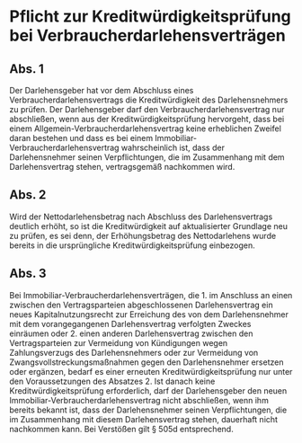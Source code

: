 # Pflicht zur Kreditwürdigkeitsprüfung bei Verbraucherdarlehensverträgen



## Abs. 1

 Der Darlehensgeber hat vor dem Abschluss eines Verbraucherdarlehensvertrags die Kreditwürdigkeit des Darlehensnehmers zu prüfen. Der Darlehensgeber darf den Verbraucherdarlehensvertrag nur abschließen, wenn aus der Kreditwürdigkeitsprüfung hervorgeht, dass bei einem Allgemein-Verbraucherdarlehensvertrag keine erheblichen Zweifel daran bestehen und dass es bei einem Immobiliar-Verbraucherdarlehensvertrag wahrscheinlich ist, dass der Darlehensnehmer seinen Verpflichtungen, die im Zusammenhang mit dem Darlehensvertrag stehen, vertragsgemäß nachkommen wird.

## Abs. 2

 Wird der Nettodarlehensbetrag nach Abschluss des Darlehensvertrags deutlich erhöht, so ist die Kreditwürdigkeit auf aktualisierter Grundlage neu zu prüfen, es sei denn, der Erhöhungsbetrag des Nettodarlehens wurde bereits in die ursprüngliche Kreditwürdigkeitsprüfung einbezogen.

## Abs. 3

 Bei Immobiliar-Verbraucherdarlehensverträgen, die  1.
 im Anschluss an einen zwischen den Vertragsparteien abgeschlossenen Darlehensvertrag ein neues Kapitalnutzungsrecht zur Erreichung des von dem Darlehensnehmer mit dem vorangegangenen Darlehensvertrag verfolgten Zweckes einräumen oder
 2.
 einen anderen Darlehensvertrag zwischen den Vertragsparteien zur Vermeidung von Kündigungen wegen Zahlungsverzugs des Darlehensnehmers oder zur Vermeidung von Zwangsvollstreckungsmaßnahmen gegen den Darlehensnehmer ersetzen oder ergänzen,
bedarf es einer erneuten Kreditwürdigkeitsprüfung nur unter den Voraussetzungen des Absatzes 2. Ist danach keine Kreditwürdigkeitsprüfung erforderlich, darf der Darlehensgeber den neuen Immobiliar-Verbraucherdarlehensvertrag nicht abschließen, wenn ihm bereits bekannt ist, dass der Darlehensnehmer seinen Verpflichtungen, die im Zusammenhang mit diesem Darlehensvertrag stehen, dauerhaft nicht nachkommen kann. Bei Verstößen gilt § 505d entsprechend. 


